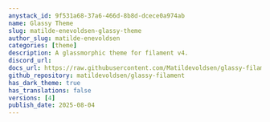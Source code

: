 ```yaml
---
anystack_id: 9f531a68-37a6-466d-8b8d-dcece0a974ab
name: Glassy Theme
slug: matilde-enevoldsen-glassy-theme
author_slug: matilde-enevoldsen
categories: [theme]
description: A glassmorphic theme for filament v4.
discord_url:
docs_url: https://raw.githubusercontent.com/Matildevoldsen/glassy-filament/refs/heads/main/README.md?token=GHSAT0AAAAAAC2GKBGAEN3VCF74QSRMBVC62DKSCWA
github_repository: matildevoldsen/glassy-filament
has_dark_theme: true
has_translations: false
versions: [4]
publish_date: 2025-08-04
---
```

